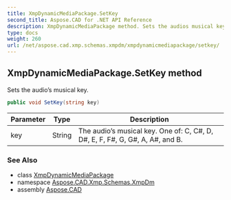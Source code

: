```yaml
---
title: XmpDynamicMediaPackage.SetKey
second_title: Aspose.CAD for .NET API Reference
description: XmpDynamicMediaPackage method. Sets the audios musical key
type: docs
weight: 260
url: /net/aspose.cad.xmp.schemas.xmpdm/xmpdynamicmediapackage/setkey/
---
```

## XmpDynamicMediaPackage.SetKey method

Sets the audio’s musical key.

```csharp
public void SetKey(string key)
```

| Parameter | Type | Description |
| --- | --- | --- |
| key | String | The audio’s musical key. One of: C, C#, D, D#, E, F, F#, G, G#, A, A#, and B. |

### See Also

* class [XmpDynamicMediaPackage](../)
* namespace [Aspose.CAD.Xmp.Schemas.XmpDm](../../xmpdynamicmediapackage/)
* assembly [Aspose.CAD](../../../)



